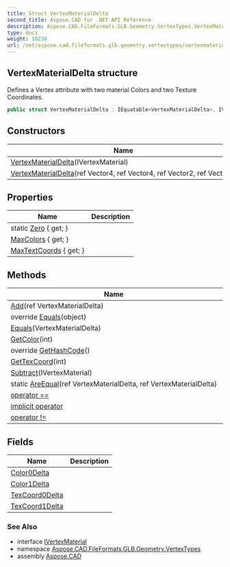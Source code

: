 ```yaml
---
title: Struct VertexMaterialDelta
second_title: Aspose.CAD for .NET API Reference
description: Aspose.CAD.FileFormats.GLB.Geometry.VertexTypes.VertexMaterialDelta struct. Defines a Vertex attribute with two material Colors and two Texture Coordinates
type: docs
weight: 10230
url: /net/aspose.cad.fileformats.glb.geometry.vertextypes/vertexmaterialdelta/
---
```

## VertexMaterialDelta structure

Defines a Vertex attribute with two material Colors and two Texture Coordinates.

```csharp
public struct VertexMaterialDelta : IEquatable<VertexMaterialDelta>, IVertexMaterial
```

## Constructors

| Name | Description |
| --- | --- |
| [VertexMaterialDelta](vertexmaterialdelta/#constructor)(IVertexMaterial) |  |
| [VertexMaterialDelta](vertexmaterialdelta/#constructor_1)(ref Vector4, ref Vector4, ref Vector2, ref Vector2) |  |

## Properties

| Name | Description |
| --- | --- |
| static [Zero](../../aspose.cad.fileformats.glb.geometry.vertextypes/vertexmaterialdelta/zero/) { get; } |  |
| [MaxColors](../../aspose.cad.fileformats.glb.geometry.vertextypes/vertexmaterialdelta/maxcolors/) { get; } |  |
| [MaxTextCoords](../../aspose.cad.fileformats.glb.geometry.vertextypes/vertexmaterialdelta/maxtextcoords/) { get; } |  |

## Methods

| Name | Description |
| --- | --- |
| [Add](../../aspose.cad.fileformats.glb.geometry.vertextypes/vertexmaterialdelta/add/)(ref VertexMaterialDelta) |  |
| override [Equals](../../aspose.cad.fileformats.glb.geometry.vertextypes/vertexmaterialdelta/equals/#equals_1)(object) |  |
| [Equals](../../aspose.cad.fileformats.glb.geometry.vertextypes/vertexmaterialdelta/equals/#equals)(VertexMaterialDelta) |  |
| [GetColor](../../aspose.cad.fileformats.glb.geometry.vertextypes/vertexmaterialdelta/getcolor/)(int) |  |
| override [GetHashCode](../../aspose.cad.fileformats.glb.geometry.vertextypes/vertexmaterialdelta/gethashcode/)() |  |
| [GetTexCoord](../../aspose.cad.fileformats.glb.geometry.vertextypes/vertexmaterialdelta/gettexcoord/)(int) |  |
| [Subtract](../../aspose.cad.fileformats.glb.geometry.vertextypes/vertexmaterialdelta/subtract/)(IVertexMaterial) |  |
| static [AreEqual](../../aspose.cad.fileformats.glb.geometry.vertextypes/vertexmaterialdelta/areequal/)(ref VertexMaterialDelta, ref VertexMaterialDelta) |  |
| [operator ==](../../aspose.cad.fileformats.glb.geometry.vertextypes/vertexmaterialdelta/op_equality/) |  |
| [implicit operator](../../aspose.cad.fileformats.glb.geometry.vertextypes/vertexmaterialdelta/op_implicit/) |  |
| [operator !=](../../aspose.cad.fileformats.glb.geometry.vertextypes/vertexmaterialdelta/op_inequality/) |  |

## Fields

| Name | Description |
| --- | --- |
| [Color0Delta](../../aspose.cad.fileformats.glb.geometry.vertextypes/vertexmaterialdelta/color0delta/) |  |
| [Color1Delta](../../aspose.cad.fileformats.glb.geometry.vertextypes/vertexmaterialdelta/color1delta/) |  |
| [TexCoord0Delta](../../aspose.cad.fileformats.glb.geometry.vertextypes/vertexmaterialdelta/texcoord0delta/) |  |
| [TexCoord1Delta](../../aspose.cad.fileformats.glb.geometry.vertextypes/vertexmaterialdelta/texcoord1delta/) |  |

### See Also

* interface [IVertexMaterial](../ivertexmaterial/)
* namespace [Aspose.CAD.FileFormats.GLB.Geometry.VertexTypes](../../aspose.cad.fileformats.glb.geometry.vertextypes/)
* assembly [Aspose.CAD](../../)


